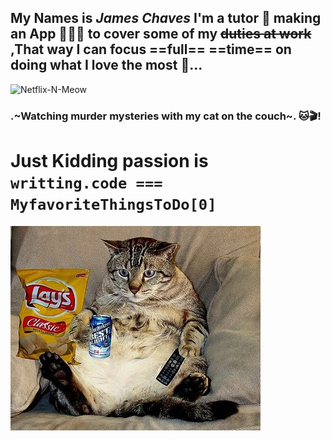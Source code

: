 ## My Names is *James Chaves* I'm a tutor 🥸 making an App 👨🏻‍💻 to cover some of my ~~duties at work~~  ,That way I can focus ==full== ==time== on doing what I love the most 🤩...
![Netflix-N-Meow]((https://i.pinimg.com/originals/f5/d2/f2/f5d2f246bd0b188f991e3c15b3bf6c53.jpg) "Netflix-N-Meow")
### .~Watching murder mysteries with my cat on the couch~. 🐱🎬!
# Just Kidding passion is `writting.code === MyfavoriteThingsToDo[0]`


[![Netflix-N-Meow](/cat.png "Netflix-N-Meow")](https://giphy.com/gifs/4fDyJqlYYMkvK)





